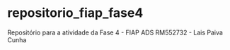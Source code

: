 # repositorio_fiap_fase4
Repositório para a atividade da Fase 4 - FIAP ADS
RM552732 - Lais Paiva Cunha